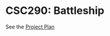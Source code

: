 # CSC290: Battleship
See the [Project Plan](https://github.com/allenchazhoor/CSC290Battleship/blob/master/project-plan.md)
